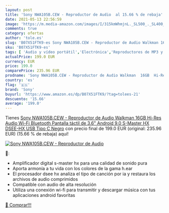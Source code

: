 ```yaml
---
layout: post
title: 'Sony NWA105B.CEW - Reproductor de Audio  al 15.66 % de rebaja'
date: 2021-05-13 22:56:59
image: 'https://m.media-amazon.com/images/I/315kmWhmjnL._SL500_._SL400_.jpg'
comments: true
category: ofertas
author: 'tole.es'
slug: 'B07X51FTK9-es Sony NWA105B.CEW - Reproductor de Audio Walkman 16GB Hi-...'
sku: 'B07X51FTK9-es'
tags: [ 'Audio y vídeo portátil','Electrónica','Reproductores de MP3 y MP4 portátiles','android','sony', ]
actualPrice: 199.0 EUR
currency: EUR
price: 199.0
comparePrice: 235.96 EUR
prodname: 'Sony NWA105B.CEW - Reproductor de Audio Walkman  16GB  Hi-Res Audio  Wi-Fi  Bluetooth  Pantalla táctil de 3.6"  Android 9.0  S-Master HX  DSEE-HX  USB Tipo C  Negro'
country: 'es'
flag: '🇪🇸'
brand: 'Sony'
buyurl: 'https://www.amazon.es/dp/B07X51FTK9/?tag=tolees-21'
descuento: '15.66'
average: '199.0'
---
```


Tienes [Sony NWA105B.CEW - Reproductor de Audio Walkman  16GB  Hi-Res Audio  Wi-Fi  Bluetooth  Pantalla táctil de 3.6"  Android 9.0  S-Master HX  DSEE-HX  USB Tipo C  Negro](https://www.amazon.es/dp/B07X51FTK9/?tag=tolees-21) con precio final de  199.0 EUR (original: 235.96 EUR) (15.66 %  de rebaja) aqui!

[![Sony NWA105B.CEW - Reproductor de Audio ](https://m.media-amazon.com/images/I/315kmWhmjnL._SL500_._SL400_.jpg)](https://www.amazon.es/dp/B07X51FTK9/?tag=tolees-21)

🔎:

- Amplificador digital s-master hx para una calidad de sonido pura
- Aporta armonía a tu vida con los colores de la gama h.ear
- El procesador dsee hx analiza el tipo de canción por ia y restaura los archivos de audio comprimidos
- Compatible con audio de alta resolución
- Utiliza una conexión wi-fi para transmitir y descargar música con tus aplicaciones android favoritas

[🛒 Comprar!!!](https://www.amazon.es/dp/B07X51FTK9/?tag=tolees-21)
